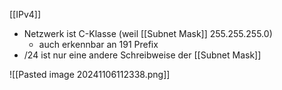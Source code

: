 [[IPv4]]

- Netzwerk ist C-Klasse (weil [[Subnet Mask]] $255.255.255.0$)
	- auch erkennbar an $191$ Prefix
- /24 ist nur eine andere Schreibweise der [[Subnet Mask]]


![[Pasted image 20241106112338.png]]